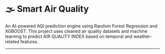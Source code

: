 # 🌫️ Smart Air Quality

An AI-powered AQI prediction engine using Random Forest Regression and XGBOOST. This project uses cleaned air quality datasets and machine learning to predict AIR QUALITY INDEX based on temporal and weather-related features.

---
